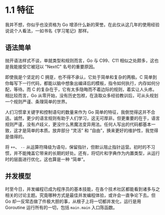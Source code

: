 # 1.1 特征

我并不想，你似乎也没资格为 Go 增添什么新的荣誉。在此仅从这几年的使用经验说说个人看法，一如书名《学习笔记》那样。

## 语法简单

抛开语法样式不谈，单就类型和规则而言，Go 与 C99、C11 相似之处颇多，这也是我能接受它被冠以 "NextC" 名号的重要原因。

即使我是个坚定的 C 拥趸，也不得不承认，它处于简单和复杂的两极。C 简单到你每写下一行代码，都能以脑中想象出编译后的模板，指令如何执行，内存如何分配，等待。而 C 的复杂在于，它有太多隐晦而不着边际的规则，着实让人头疼。相比较而言，Go 从零开始，没有历史包袱，在汲取众多经验教训后，可从头规划一个规则严谨、条理简单的世界。

人们习惯拿关键字和控制语句的数量来作为 Go 简单的特征，我倒觉得这并不合适。诚然，更少的语言规则有助于人们学习，这无可厚非。但更重要的在于，语言规则严谨，没有卢歧义，更没什么黑魔法变异用法。任何人写出的代码都基本一致，这才是简单的本质。放弃部分 “灵活” 和 “自由”，换来更好的维护性，我觉得是值得的。

将 `++`、 `--` 从运算符降级为语句，保留指针，但默认阻止指针运营。初时的不习惯，并不能掩盖它带来的长期的好处。还有，将切片和字典作为内置类型，从运行时的层面进行优化，这也算是一种 “简单”。

## 并发模型

时至今日，并发编程已成为程序员的基本技能，在各个技术社区都能看到诸多与之相关的讨论主题。究竟哪种方式是最佳并发编程体验，或许会一直争论下去。但 Go 却一反常态做了件极大胆的事，从根子上将一切都并发化，运行是用 Goroutine 运行所有的一切，包括 `main.main` 入口陈函数。
